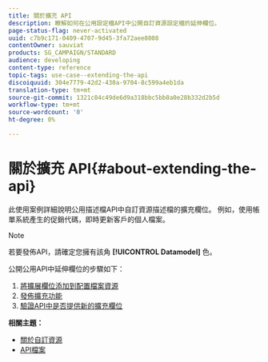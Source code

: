 ```yaml
---
title: 關於擴充 API
description: 瞭解如何在公用設定檔API中公開自訂資源設定檔的延伸欄位。
page-status-flag: never-activated
uuid: c7b9c171-0409-4707-9d45-3fa72aee8008
contentOwner: sauviat
products: SG_CAMPAIGN/STANDARD
audience: developing
content-type: reference
topic-tags: use-case--extending-the-api
discoiquuid: 304e7779-42d2-430a-9704-8c599a4eb1da
translation-type: tm+mt
source-git-commit: 1321c84c49de6d9a318bbc5bb8a0e28b332d2b5d
workflow-type: tm+mt
source-wordcount: '0'
ht-degree: 0%

---
```



# 關於擴充 API{#about-extending-the-api}

此使用案例詳細說明公用描述檔API中自訂資源描述檔的擴充欄位。 例如，使用帳單系統產生的促銷代碼，即時更新客戶的個人檔案。

>[!NOTE]
>
>若要發佈API，請確定您擁有該角 **[!UICONTROL Datamodel]** 色。

公開公用API中延伸欄位的步驟如下：

1. [將擴展欄位添加到配置檔案資源](../../developing/using/step-1--add-extension-fields-to-the-profile-resource.md)
1. [發佈擴充功能](../../developing/using/step-2--publish-the-extension.md)
1. [驗證API中是否提供新的擴充欄位](../../developing/using/step-3--verify-the-extension.md)

**相關主題：**

* [關於自訂資源](../../developing/using/data-model-concepts.md)
* [API檔案](../../api/using/get-started-apis.md)

